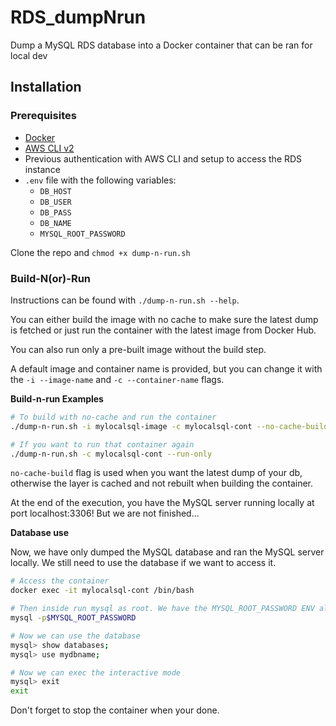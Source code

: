 # RDS_dumpNrun

Dump a MySQL RDS database into a Docker container that can be ran for local dev

## Installation

### Prerequisites
- [Docker](https://docs.docker.com/get-docker/)
- [AWS CLI v2](https://docs.aws.amazon.com/cli/latest/userguide/cli-chap-install.html)
- Previous authentication with AWS CLI and setup to access the RDS instance
- `.env` file with the following variables:
  - `DB_HOST`
  - `DB_USER`
  - `DB_PASS`
  - `DB_NAME`
  - `MYSQL_ROOT_PASSWORD`

Clone the repo and `chmod +x dump-n-run.sh`

### Build-N(or)-Run

Instructions can be found with `./dump-n-run.sh --help`.

You can either build the image with no cache to make sure the latest dump is fetched or just run the container with the latest image from Docker Hub.

You can also run only a pre-built image without the build step.

A default image and container name is provided, but you can change it with the `-i --image-name` and `-c --container-name` flags.

**Build-n-run Examples**

```bash
# To build with no-cache and run the container
./dump-n-run.sh -i mylocalsql-image -c mylocalsql-cont --no-cache-build

# If you want to run that container again
./dump-n-run.sh -c mylocalsql-cont --run-only
```

`no-cache-build` flag is used when you want the latest dump of your db, otherwise the layer is cached and not rebuilt when building the container.

At the end of the execution, you have the MySQL server running locally at port localhost:3306! But we are not finished...

**Database use**

Now, we have only dumped the MySQL database and ran the MySQL server locally. We still need to use the database if we want to access it.

```bash
# Access the container
docker exec -it mylocalsql-cont /bin/bash

# Then inside run mysql as root. We have the MYSQL_ROOT_PASSWORD ENV already there!
mysql -p$MYSQL_ROOT_PASSWORD

# Now we can use the database
mysql> show databases;
mysql> use mydbname;

# Now we can exec the interactive mode
mysql> exit
exit
```

Don't forget to stop the container when your done.

